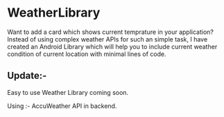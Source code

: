 # WeatherLibrary
Want to add a card which shows current temprature in your application? Instead of using complex weather APIs for such an simple task, I have created an Android Library which will help you to include current weather condition of current location with minimal lines of code.

## Update:- 

Easy to use Weather Library coming soon.

Using :- AccuWeather API in backend.
